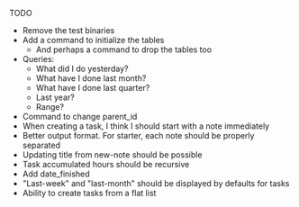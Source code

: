 TODO
- Remove the test binaries
- Add a command to initialize the tables
  - And perhaps a command to drop the tables too
- Queries:
  - What did I do yesterday?
  - What have I done last month?
  - What have I done last quarter?
  - Last year?
  - Range?
- Command to change parent_id
- When creating a task, I think I should start with a note immediately
- Better output format. For starter, each note should be properly separated
- Updating title from new-note should be possible
- Task accumulated hours should be recursive
- Add date_finished
- "Last-week" and "last-month" should be displayed by defaults for tasks
- Ability to create tasks from a flat list
